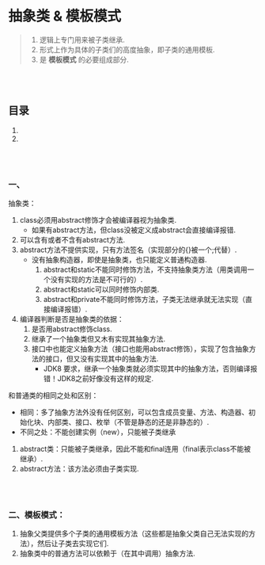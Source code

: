 # 抽象类 & 模板模式
> 1. 逻辑上专门用来被子类继承.
> 2. 形式上作为具体的子类们的高度抽象，即子类的通用模板.
> 3. 是 **模板模式** 的必要组成部分.


<br><br>

## 目录

1. []()
2. []()

<br><br>

### 一、

抽象类：
1. class必须用abstract修饰才会被编译器视为抽象类.
   - 如果有abstract方法，但class没被定义成abstract会直接编译报错.
2. 可以含有或者不含有abstract方法.
3. abstract方法不提供实现，只有方法签名（实现部分的{}被一个;代替）.
    - 没有抽象构造器，即使是抽象类，也只能定义普通构造器.
       1. abstract和static不能同时修饰方法，不支持抽象类方法（用类调用一个没有实现的方法是不可行的）.
       2. abstract和static可以同时修饰内部类.
       3. abstract和private不能同时修饰方法，子类无法继承就无法实现（直接编译报错）.
4. 编译器判断是否是抽象类的依据：
   1. 是否用abstract修饰class.
   2. 继承了一个抽象类但又木有实现其抽象方法.
   3. 接口中也能定义抽象方法（接口也能用abstract修饰），实现了包含抽象方法的接口，但又没有实现其中的抽象方法.
      - JDK8 要求，继承一个抽象类就必须实现其中的抽象方法，否则编译报错！JDK8之前好像没有这样的规定.

和普通类的相同之处和区别：
- 相同：多了抽象方法外没有任何区别，可以包含成员变量、方法、构造器、初始化块、内部类、接口、枚举（不管是静态的还是非静态的）.
- 不同之处：不能创建实例（new），只能被子类继承

1. abstract类：只能被子类继承，因此不能和final连用（final表示class不能被继承）.
2. abstract方法：该方法必须由子类实现.


<br><br>

### 二、模板模式：

1. 抽象父类提供多个子类的通用模板方法（这些都是抽象父类自己无法实现的方法），然后让子类去实现它们.
2. 抽象类中的普通方法可以依赖于（在其中调用）抽象方法.
